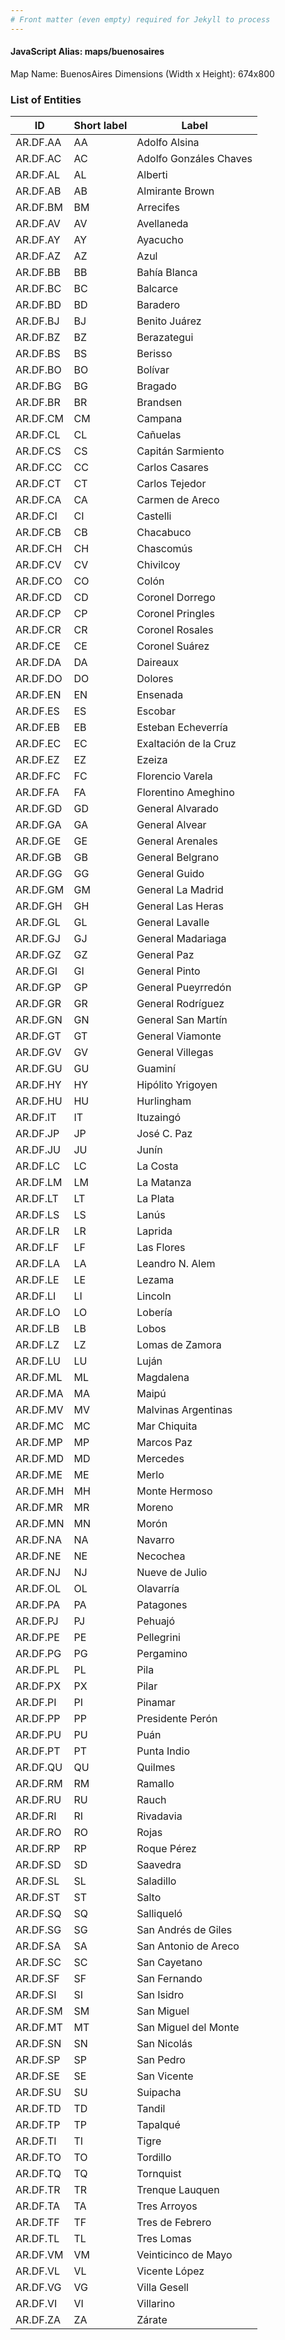 ```yaml
---
# Front matter (even empty) required for Jekyll to process
---
```


#### JavaScript Alias: maps/buenosaires

Map Name: BuenosAires
Dimensions (Width x Height): 674x800

### List of Entities

| ID  | Short label | Label               |
| --- | ----------- | ------------------- |
AR.DF.AA | AA          | Adolfo Alsina       
AR.DF.AC | AC          | Adolfo Gonzáles Chaves 
AR.DF.AL | AL          | Alberti                
AR.DF.AB | AB          | Almirante Brown        
AR.DF.BM | BM          | Arrecifes              
AR.DF.AV | AV          | Avellaneda             
AR.DF.AY | AY          | Ayacucho               
AR.DF.AZ | AZ          | Azul                   
AR.DF.BB | BB          | Bahía Blanca           
AR.DF.BC | BC          | Balcarce               
AR.DF.BD | BD          | Baradero               
AR.DF.BJ | BJ          | Benito Juárez          
AR.DF.BZ | BZ          | Berazategui            
AR.DF.BS | BS          | Berisso                
AR.DF.BO | BO          | Bolívar                
AR.DF.BG | BG          | Bragado                
AR.DF.BR | BR          | Brandsen               
AR.DF.CM | CM          | Campana                
AR.DF.CL | CL          | Cañuelas               
AR.DF.CS | CS          | Capitán Sarmiento      
AR.DF.CC | CC          | Carlos Casares         
AR.DF.CT | CT          | Carlos Tejedor         
AR.DF.CA | CA          | Carmen de Areco        
AR.DF.CI | CI          | Castelli               
AR.DF.CB | CB          | Chacabuco              
AR.DF.CH | CH          | Chascomús              
AR.DF.CV | CV          | Chivilcoy              
AR.DF.CO | CO          | Colón                  
AR.DF.CD | CD          | Coronel Dorrego        
AR.DF.CP | CP          | Coronel Pringles       
AR.DF.CR | CR          | Coronel Rosales        
AR.DF.CE | CE          | Coronel Suárez         
AR.DF.DA | DA          | Daireaux               
AR.DF.DO | DO          | Dolores                
AR.DF.EN | EN          | Ensenada               
AR.DF.ES | ES          | Escobar                
AR.DF.EB | EB          | Esteban Echeverría     
AR.DF.EC | EC          | Exaltación de la Cruz  
AR.DF.EZ | EZ          | Ezeiza                 
AR.DF.FC | FC          | Florencio Varela       
AR.DF.FA | FA          | Florentino Ameghino    
AR.DF.GD | GD          | General Alvarado       
AR.DF.GA | GA          | General Alvear         
AR.DF.GE | GE          | General Arenales       
AR.DF.GB | GB          | General Belgrano       
AR.DF.GG | GG          | General Guido          
AR.DF.GM | GM          | General La Madrid      
AR.DF.GH | GH          | General Las Heras      
AR.DF.GL | GL          | General Lavalle        
AR.DF.GJ | GJ          | General Madariaga      
AR.DF.GZ | GZ          | General Paz            
AR.DF.GI | GI          | General Pinto          
AR.DF.GP | GP          | General Pueyrredón     
AR.DF.GR | GR          | General Rodríguez      
AR.DF.GN | GN          | General San Martín     
AR.DF.GT | GT          | General Viamonte       
AR.DF.GV | GV          | General Villegas       
AR.DF.GU | GU          | Guaminí                
AR.DF.HY | HY          | Hipólito Yrigoyen      
AR.DF.HU | HU          | Hurlingham             
AR.DF.IT | IT          | Ituzaingó              
AR.DF.JP | JP          | José C. Paz            
AR.DF.JU | JU          | Junín                  
AR.DF.LC | LC          | La Costa               
AR.DF.LM | LM          | La Matanza             
AR.DF.LT | LT          | La Plata               
AR.DF.LS | LS          | Lanús                  
AR.DF.LR | LR          | Laprida                
AR.DF.LF | LF          | Las Flores             
AR.DF.LA | LA          | Leandro N. Alem        
AR.DF.LE | LE          | Lezama                 
AR.DF.LI | LI          | Lincoln                
AR.DF.LO | LO          | Lobería                
AR.DF.LB | LB          | Lobos                  
AR.DF.LZ | LZ          | Lomas de Zamora        
AR.DF.LU | LU          | Luján                  
AR.DF.ML | ML          | Magdalena              
AR.DF.MA | MA          | Maipú                  
AR.DF.MV | MV          | Malvinas Argentinas    
AR.DF.MC | MC          | Mar Chiquita           
AR.DF.MP | MP          | Marcos Paz             
AR.DF.MD | MD          | Mercedes               
AR.DF.ME | ME          | Merlo                  
AR.DF.MH | MH          | Monte Hermoso          
AR.DF.MR | MR          | Moreno                 
AR.DF.MN | MN          | Morón                  
AR.DF.NA | NA          | Navarro                
AR.DF.NE | NE          | Necochea               
AR.DF.NJ | NJ          | Nueve de Julio         
AR.DF.OL | OL          | Olavarría              
AR.DF.PA | PA          | Patagones              
AR.DF.PJ | PJ          | Pehuajó                
AR.DF.PE | PE          | Pellegrini             
AR.DF.PG | PG          | Pergamino              
AR.DF.PL | PL          | Pila                   
AR.DF.PX | PX          | Pilar                  
AR.DF.PI | PI          | Pinamar                
AR.DF.PP | PP          | Presidente Perón       
AR.DF.PU | PU          | Puán                   
AR.DF.PT | PT          | Punta Indio            
AR.DF.QU | QU          | Quilmes                
AR.DF.RM | RM          | Ramallo                
AR.DF.RU | RU          | Rauch                  
AR.DF.RI | RI          | Rivadavia              
AR.DF.RO | RO          | Rojas                  
AR.DF.RP | RP          | Roque Pérez            
AR.DF.SD | SD          | Saavedra               
AR.DF.SL | SL          | Saladillo              
AR.DF.ST | ST          | Salto                  
AR.DF.SQ | SQ          | Salliqueló             
AR.DF.SG | SG          | San Andrés de Giles    
AR.DF.SA | SA          | San Antonio de Areco   
AR.DF.SC | SC          | San Cayetano           
AR.DF.SF | SF          | San Fernando           
AR.DF.SI | SI          | San Isidro             
AR.DF.SM | SM          | San Miguel             
AR.DF.MT | MT          | San Miguel del Monte     
AR.DF.SN | SN          | San Nicolás            
AR.DF.SP | SP          | San Pedro              
AR.DF.SE | SE          | San Vicente            
AR.DF.SU | SU          | Suipacha               
AR.DF.TD | TD          | Tandil                 
AR.DF.TP | TP          | Tapalqué               
AR.DF.TI | TI          | Tigre                  
AR.DF.TO | TO          | Tordillo               
AR.DF.TQ | TQ          | Tornquist              
AR.DF.TR | TR          | Trenque Lauquen        
AR.DF.TA | TA          | Tres Arroyos           
AR.DF.TF | TF          | Tres de Febrero        
AR.DF.TL | TL          | Tres Lomas             
AR.DF.VM | VM          | Veinticinco de Mayo    
AR.DF.VL | VL          | Vicente López          
AR.DF.VG | VG          | Villa Gesell           
AR.DF.VI | VI          | Villarino              
AR.DF.ZA | ZA          | Zárate                 

